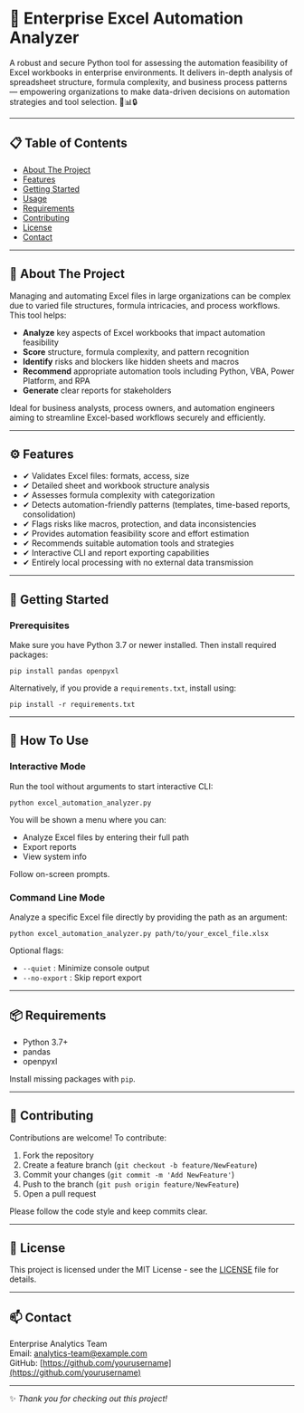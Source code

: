# 🚀 Enterprise Excel Automation Analyzer

A robust and secure Python tool for assessing the automation feasibility of Excel workbooks in enterprise environments. It delivers in-depth analysis of spreadsheet structure, formula complexity, and business process patterns — empowering organizations to make data-driven decisions on automation strategies and tool selection. 💼📊🔒

---

## 📋 Table of Contents

- [About The Project](#about-the-project)  
- [Features](#features)  
- [Getting Started](#getting-started)  
- [Usage](#usage)  
- [Requirements](#requirements)  
- [Contributing](#contributing)  
- [License](#license)  
- [Contact](#contact)  

---

## 🧐 About The Project

Managing and automating Excel files in large organizations can be complex due to varied file structures, formula intricacies, and process workflows. This tool helps:

- **Analyze** key aspects of Excel workbooks that impact automation feasibility  
- **Score** structure, formula complexity, and pattern recognition  
- **Identify** risks and blockers like hidden sheets and macros  
- **Recommend** appropriate automation tools including Python, VBA, Power Platform, and RPA  
- **Generate** clear reports for stakeholders  

Ideal for business analysts, process owners, and automation engineers aiming to streamline Excel-based workflows securely and efficiently.

---

## ⚙️ Features

- ✔ Validates Excel files: formats, access, size  
- ✔ Detailed sheet and workbook structure analysis  
- ✔ Assesses formula complexity with categorization  
- ✔ Detects automation-friendly patterns (templates, time-based reports, consolidation)  
- ✔ Flags risks like macros, protection, and data inconsistencies  
- ✔ Provides automation feasibility score and effort estimation  
- ✔ Recommends suitable automation tools and strategies  
- ✔ Interactive CLI and report exporting capabilities  
- ✔ Entirely local processing with no external data transmission  

---

## 🚀 Getting Started

### Prerequisites

Make sure you have Python 3.7 or newer installed. Then install required packages:

```pip install pandas openpyxl```

Alternatively, if you provide a `requirements.txt`, install using:

```pip install -r requirements.txt```


---

## 🏃 How To Use

### Interactive Mode

Run the tool without arguments to start interactive CLI:

```python excel_automation_analyzer.py```


You will be shown a menu where you can:

- Analyze Excel files by entering their full path
- Export reports
- View system info

Follow on-screen prompts.

### Command Line Mode

Analyze a specific Excel file directly by providing the path as an argument:

```python excel_automation_analyzer.py path/to/your_excel_file.xlsx```


Optional flags:

- `--quiet` : Minimize console output  
- `--no-export` : Skip report export  

---

## 📦 Requirements

- Python 3.7+  
- pandas  
- openpyxl  

Install missing packages with `pip`.

---

## 🤝 Contributing

Contributions are welcome! To contribute:

1. Fork the repository  
2. Create a feature branch (`git checkout -b feature/NewFeature`)  
3. Commit your changes (`git commit -m 'Add NewFeature'`)  
4. Push to the branch (`git push origin feature/NewFeature`)  
5. Open a pull request  

Please follow the code style and keep commits clear.

---

## 📜 License

This project is licensed under the MIT License - see the [LICENSE](LICENSE) file for details.

---

## 📫 Contact

Enterprise Analytics Team  
Email: analytics-team@example.com  
GitHub: [https://github.com/yourusername](https://github.com/yourusername)  

---

✨ _Thank you for checking out this project!_
